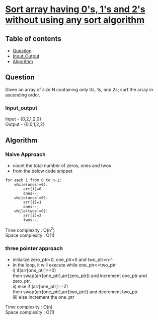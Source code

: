 # [Sort array having 0's, 1's and 2's without using any sort algorithm](https://practice.geeksforgeeks.org/problems/sort-an-array-of-0s-1s-and-2s4231/1)

## Table of contents

- [Question](#question)
- [Input_Output](#input_output)
- [Algorithm](#algorithm)

## Question
Given an array of size N containing only 0s, 1s, and 2s; sort the array in ascending order. </br>


### Input_output
Input - {0,2,1,2,0} </br>
Output - {0,0,1,2,2}

## Algorithm

### Naive Approach
- count the total number of zeros, ones and twos
- from the below code snippet
```
for each i from 0 to n-1:
    while(ones!=0):
        arr[i]=0
        ones--;
    while(ones!=0):
        arr[i]=1
        ones--;
    while(twos!=0):
        arr[i]=2
        twos--;

```

Time complexity : O(n<sup>2</sup>) </br>
Space complexity : O(1)

### three pointer approach
- initialize zero_ptr=0, one_ptr=0 and two_ptr=n-1
- In the loop, it will execute while one_ptr<=two_ptr </br>
i) if(arr[one_ptr]==0) </br>
   then swap(arr[one_ptr],arr[zero_ptr]) and increment one_ptr and zero_ptr. </br>
ii) else if (arr[one_ptr]==2) </br>
    then swap(arr[one_ptr],arr[two_ptr]) and decrement two_ptr </br>
iii) else increment the one_ptr </br>

Time complexity : O(n) </br>
Space complexity : O(1) 
